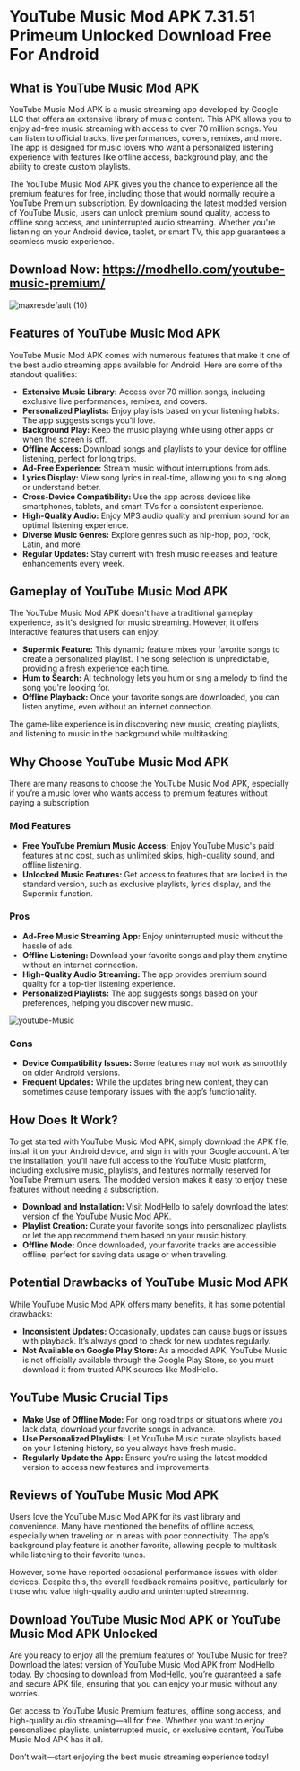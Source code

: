 # YouTube Music Mod APK 7.31.51 Primeum Unlocked Download Free For Android

## What is YouTube Music Mod APK

YouTube Music Mod APK is a music streaming app developed by Google LLC that offers an extensive library of music content. This APK allows you to enjoy ad-free music streaming with access to over 70 million songs. You can listen to official tracks, live performances, covers, remixes, and more. The app is designed for music lovers who want a personalized listening experience with features like offline access, background play, and the ability to create custom playlists.

The YouTube Music Mod APK gives you the chance to experience all the premium features for free, including those that would normally require a YouTube Premium subscription. By downloading the latest modded version of YouTube Music, users can unlock premium sound quality, access to offline song access, and uninterrupted audio streaming. Whether you're listening on your Android device, tablet, or smart TV, this app guarantees a seamless music experience.

## Download Now: https://modhello.com/youtube-music-premium/

![maxresdefault (10)](https://github.com/user-attachments/assets/d9562082-18e7-4168-a3aa-5dbd9691fe42)


## Features of YouTube Music Mod APK

YouTube Music Mod APK comes with numerous features that make it one of the best audio streaming apps available for Android. Here are some of the standout qualities:

- **Extensive Music Library:** Access over 70 million songs, including exclusive live performances, remixes, and covers.
- **Personalized Playlists:** Enjoy playlists based on your listening habits. The app suggests songs you’ll love.
- **Background Play:** Keep the music playing while using other apps or when the screen is off.
- **Offline Access:** Download songs and playlists to your device for offline listening, perfect for long trips.
- **Ad-Free Experience:** Stream music without interruptions from ads.
- **Lyrics Display:** View song lyrics in real-time, allowing you to sing along or understand better.
- **Cross-Device Compatibility:** Use the app across devices like smartphones, tablets, and smart TVs for a consistent experience.
- **High-Quality Audio:** Enjoy MP3 audio quality and premium sound for an optimal listening experience.
- **Diverse Music Genres:** Explore genres such as hip-hop, pop, rock, Latin, and more.
- **Regular Updates:** Stay current with fresh music releases and feature enhancements every week.

## Gameplay of YouTube Music Mod APK

The YouTube Music Mod APK doesn't have a traditional gameplay experience, as it's designed for music streaming. However, it offers interactive features that users can enjoy:

- **Supermix Feature:** This dynamic feature mixes your favorite songs to create a personalized playlist. The song selection is unpredictable, providing a fresh experience each time.
- **Hum to Search:** AI technology lets you hum or sing a melody to find the song you're looking for.
- **Offline Playback:** Once your favorite songs are downloaded, you can listen anytime, even without an internet connection.
  
The game-like experience is in discovering new music, creating playlists, and listening to music in the background while multitasking.

## Why Choose YouTube Music Mod APK

There are many reasons to choose the YouTube Music Mod APK, especially if you’re a music lover who wants access to premium features without paying a subscription.

### Mod Features
- **Free YouTube Premium Music Access:** Enjoy YouTube Music's paid features at no cost, such as unlimited skips, high-quality sound, and offline listening.
- **Unlocked Music Features:** Get access to features that are locked in the standard version, such as exclusive playlists, lyrics display, and the Supermix function.

### Pros
- **Ad-Free Music Streaming App:** Enjoy uninterrupted music without the hassle of ads.
- **Offline Listening:** Download your favorite songs and play them anytime without an internet connection.
- **High-Quality Audio Streaming:** The app provides premium sound quality for a top-tier listening experience.
- **Personalized Playlists:** The app suggests songs based on your preferences, helping you discover new music.

![youtube-Music](https://github.com/user-attachments/assets/f5640e7b-52b0-4a94-b6b3-3db4f735a917)


### Cons
- **Device Compatibility Issues:** Some features may not work as smoothly on older Android versions.
- **Frequent Updates:** While the updates bring new content, they can sometimes cause temporary issues with the app’s functionality.

## How Does It Work?

To get started with YouTube Music Mod APK, simply download the APK file, install it on your Android device, and sign in with your Google account. After the installation, you’ll have full access to the YouTube Music platform, including exclusive music, playlists, and features normally reserved for YouTube Premium users. The modded version makes it easy to enjoy these features without needing a subscription. 

- **Download and Installation:** Visit ModHello to safely download the latest version of the YouTube Music Mod APK.
- **Playlist Creation:** Curate your favorite songs into personalized playlists, or let the app recommend them based on your music history.
- **Offline Mode:** Once downloaded, your favorite tracks are accessible offline, perfect for saving data usage or when traveling.

## Potential Drawbacks of YouTube Music Mod APK

While YouTube Music Mod APK offers many benefits, it has some potential drawbacks:

- **Inconsistent Updates:** Occasionally, updates can cause bugs or issues with playback. It’s always good to check for new updates regularly.
- **Not Available on Google Play Store:** As a modded APK, YouTube Music is not officially available through the Google Play Store, so you must download it from trusted APK sources like ModHello.

## YouTube Music Crucial Tips

- **Make Use of Offline Mode:** For long road trips or situations where you lack data, download your favorite songs in advance.
- **Use Personalized Playlists:** Let YouTube Music curate playlists based on your listening history, so you always have fresh music.
- **Regularly Update the App:** Ensure you’re using the latest modded version to access new features and improvements.

## Reviews of YouTube Music Mod APK

Users love the YouTube Music Mod APK for its vast library and convenience. Many have mentioned the benefits of offline access, especially when traveling or in areas with poor connectivity. The app’s background play feature is another favorite, allowing people to multitask while listening to their favorite tunes.

However, some have reported occasional performance issues with older devices. Despite this, the overall feedback remains positive, particularly for those who value high-quality audio and uninterrupted streaming.

## Download YouTube Music Mod APK or YouTube Music Mod APK Unlocked

Are you ready to enjoy all the premium features of YouTube Music for free? Download the latest version of YouTube Music Mod APK from ModHello today. By choosing to download from ModHello, you’re guaranteed a safe and secure APK file, ensuring that you can enjoy your music without any worries.

Get access to YouTube Music Premium features, offline song access, and high-quality audio streaming—all for free. Whether you want to enjoy personalized playlists, uninterrupted music, or exclusive content, YouTube Music Mod APK has it all.

Don’t wait—start enjoying the best music streaming experience today!
